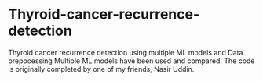 # Thyroid-cancer-recurrence-detection
Thyroid cancer recurrence detection using multiple ML models and Data prepocessing
Multiple ML models have been used and compared. The code is originally completed by one of my friends, Nasir Uddin.
